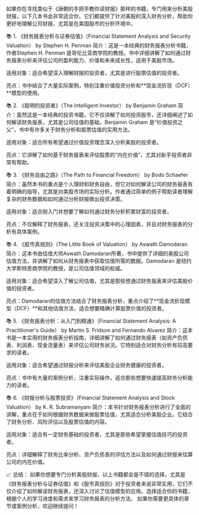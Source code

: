 如果你在寻找类似于《唐朝的手把手教你读财报》那样的书籍，专门用来分析美股财报，以下几本书会非常适合你。它们都提供了针对美股的深入财务分析，帮助你更好地理解公司财报，尤其是在美国股市的分析环境中。

📚 1. 《财务报表分析与证券估值》（Financial Statement Analysis and Security Valuation） by Stephen H. Penman
简介：这是一本经典的财务报表分析书籍，作者Stephen H. Penman 是哥伦比亚商学院的教授。书中详细讲解了如何通过财务报表分析来评估公司的盈利能力、价值和未来成长性，适用于美股市场。


适用对象：适合希望深入理解财报的投资者，尤其是进行股票估值的投资者。


亮点：书中结合了大量实际案例，特别注重价值投资分析和**现金流折现（DCF）**模型的使用。



📚 2. 《聪明的投资者》（The Intelligent Investor） by Benjamin Graham
简介：虽然这是一本经典的投资书籍，它不仅讲解了如何投资股市，还详细阐述了如何解读财务报表，尤其是公司估值的基础。Benjamin Graham 是“价值投资之父”，书中有许多关于财务分析和股票估值的实用方法。


适用对象：适合所有希望通过价值投资理念深入分析美股的投资者。


亮点：它讲解了如何基于财务报表来评估股票的“内在价值”，尤其对新手投资者非常有帮助。



📚 3. 《财务自由之路》（The Path to Financial Freedom） by Bodo Schaefer
简介：虽然本书的重点是个人理财和财务自由，但它对如何解读公司的财务报表有着明确的指导，尤其是对美股市场的实际分析。作者通过简单的例子帮助读者理解复杂的财务数据和如何通过分析财报做出投资决策。


适用对象：适合刚入门并想要了解如何通过财务分析积累财富的投资者。


亮点：不仅解释了财务报表，还关注投资决策中的心理因素，并且对财务报表的分析有具体案例。



📚 4. 《股市真规则》（The Little Book of Valuation） by Aswath Damodaran
简介：这本书由估值大师Aswath Damodaran所著，书中提供了详细的美股公司估值方法，并讲解了如何从财务报表中获取估值所需的数据。Damodaran 是纽约大学斯特恩商学院的教授，是公司估值领域的权威。


适用对象：适合希望深入了解公司估值，尤其是那些想通过财务报表来评估美股价值的投资者。


亮点：Damodaran的估值方法结合了财务报表分析，重点介绍了**现金流折现模型（DCF）**和其他估值方法，适合想要精确计算股票价值的投资者。



📚 5. 《财务报表分析：从入门到精通》（Financial Statement Analysis: A Practitioner's Guide） by Martin S. Fridson and Fernando Alvarez
简介：这本书是一本实用的财务报表分析指南，详细讲解了如何通过财务报表（如资产负债表、利润表、现金流量表）来评估公司财务状况。它特别适合对财务分析有较高要求的读者。


适用对象：适合希望通过财报分析来评估美股企业财务健康的投资者。


亮点：书中有大量的案例分析，注重实际操作，适合那些想要快速提高财务分析能力的读者。



📚 6. 《财报分析与股票投资》（Financial Statement Analysis and Stock Valuation） by K. R. Subramanyam
简介：本书针对财务报表分析进行了全面的讲解，重点在于如何根据财务数据来做股票估值，尤其适合分析美股企业。它结合了财务分析、风险评估以及股票估值的内容。


适用对象：适合有一定财务基础的投资者，尤其是那些希望掌握估值技巧的投资者。


亮点：详细解释了财务比率分析、资产负债表的评估方法以及如何通过财报来估算公司的内在价值。



📈 总结：
如果你想要专门分析美股财报，以上书籍都会是不错的选择，尤其是《财务报表分析与证券估值》和《股市真规则》对于投资者来说非常实用，它们不仅介绍了如何解读财务报表，还深入讨论了估值模型的应用。选择适合你的书籍，根据个人的学习进度和需求来学习财务报表的分析方法。
如果你需要更具体的章节或案例分析，欢迎继续提问！

